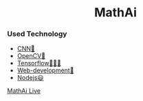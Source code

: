 <h1 align="center"> MathAi </h1>

### Used Technology
 - [CNN🤖](#CNN-)
 - [OpenCV🚀](#OpenCV-)
 - [Tensorflow👨🏽‍💻](#Tensorflow-)
 - [Web-development💫](#Web-development-)
 - [Nodejs😃](#Nodejs-)
<a href="https://fraidoonomarzai.github.io/MathAi">
   MathAi Live
</a>
